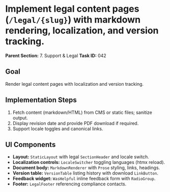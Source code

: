 # Implement legal content pages (`/legal/{slug}`) with markdown rendering, localization, and version tracking.

**Parent Section:** 7. Support & Legal
**Task ID:** 042

## Goal
Render legal content pages with localization and version tracking.

## Implementation Steps
1. Fetch content (markdown/HTML) from CMS or static files; sanitize output.
2. Display revision date and provide PDF download if required.
3. Support locale toggles and canonical links.

## UI Components
- **Layout:** `StaticLayout` with legal `SectionHeader` and locale switch.
- **Localization controls:** `LocaleSwitcher` toggling languages (htmx reload).
- **Document body:** `MarkdownRenderer` with `Prose` styling, links, headings.
- **Version table:** `VersionTable` listing history with download `LinkButton`.
- **Feedback widget:** `WasHelpful` inline feedback form with `RadioGroup`.
- **Footer:** `LegalFooter` referencing compliance contacts.

